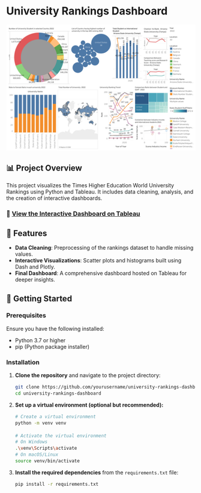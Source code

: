 # University Rankings Dashboard

![Dashboard Screenshot](output/Dashboard.png)

## 📊 Project Overview
This project visualizes the Times Higher Education World University Rankings using Python and Tableau. It includes data cleaning, analysis, and the creation of interactive dashboards.

### 🔗 [View the Interactive Dashboard on Tableau](https://public.tableau.com/app/profile/ajith.sivakumar/viz/DVProjectPhase3/Dashboard2?publish=yes)

## 📝 Features
- **Data Cleaning**: Preprocessing of the rankings dataset to handle missing values.
- **Interactive Visualizations**: Scatter plots and histograms built using Dash and Plotly.
- **Final Dashboard**: A comprehensive dashboard hosted on Tableau for deeper insights.

## 🚀 Getting Started

### Prerequisites
Ensure you have the following installed:
- Python 3.7 or higher
- pip (Python package installer)

### Installation
1. **Clone the repository** and navigate to the project directory:

    ```bash
    git clone https://github.com/yourusername/university-rankings-dashboard.git
    cd university-rankings-dashboard
    ```

2. **Set up a virtual environment (optional but recommended):**

    ```bash
    # Create a virtual environment
    python -m venv venv

    # Activate the virtual environment
    # On Windows
    .\venv\Scripts\activate
    # On macOS/Linux
    source venv/bin/activate
    ```

3. **Install the required dependencies** from the `requirements.txt` file:

    ```bash
    pip install -r requirements.txt
    ```
